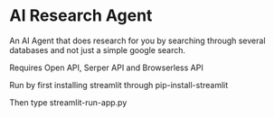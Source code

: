 # AI Research Agent
An AI Agent that does research for you by searching through several databases and not just a simple google search.

Requires Open API, Serper API and Browserless API

Run by first installing streamlit through pip-install-streamlit

Then type streamlit-run-app.py
